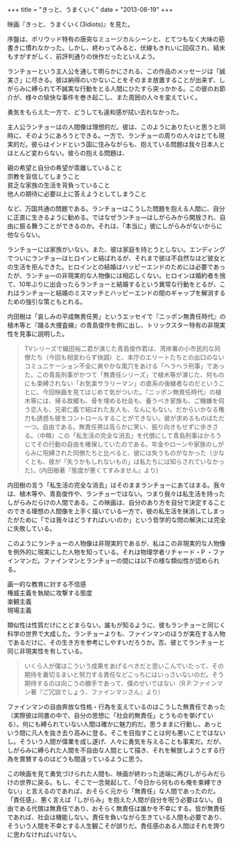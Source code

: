 +++
title = "きっと、うまくいく"
date =  "2013-08-19"
+++

映画『きっと、うまくいく(3idiots)』を見た。

序盤は、ボリウッド特有の唐突なミュージカルシーンと、とてつもなく大味の筋書きに慣れなかった。しかし、終わってみると、伏線もきれいに回収され、結末もすがすがしく、前評判通りの快作だったといえよう。

ランチョーという主人公を通して明らかにされる、この作品のメッセージは「誠実さ」に尽きる。彼は納得のいかないことをそのまま放置することが出来ず、しがらみに縛られて不誠実な行動をとる人間にひたすら突っかかる。この彼のお節介が、様々の愉快な事件を巻き起こし、また周囲の人々を変えていく。

勇気をもらえた一方で、どうしても違和感が拭い去れなかった。

主人公ランチョーはの人間像は理想的だ。彼は、このようにありたいと思うと同時に、そのようにあろうとできる。一方で、ランチョーの周りの人々はとても現実的だ。彼らはインドという国に住みながらも、抱えている問題は我々日本人とほとんど変わらない。彼らの抱える問題は、

親の希望と自分の希望が乖離していること  
宗教を盲信してしまうこと  
貧乏な家族の生活を背負っていること  
他人の期待に必要以上に答えようとしてしまうこと

など、万国共通の問題である。ランチョーはこうした問題を抱える人間に、自分に正直に生きるように勧める。ではなぜランチョ―はしがらみから開放され、自由に振る舞うことができるのか。それは、「本当に」彼にしがらみがないからに他ならない。

ランチョーには家族がいない。また、彼は家庭を持とうとしない。エンディングでついにランチョ―はヒロインと結ばれるが、それまで彼は不自然なほど彼女との生活を拒んできた。ヒロインとの結婚はハッピーエンドのためには必要であったが、ランチョ―の非現実的な人物像には相応しくない。ヒロインは婚約者を捨て、10年ぶりに出会ったらランチョーと結婚するという異常な行動をとるが、これはランチョ―と結婚のミスマッチとハッピーエンドの間のギャップを解消するための強引な策ともとれる。

内田樹は「哀しみの平成無責任男」というエッセイで『ニッポン無責任時代』の植木等と『踊る大捜査線』の青島俊作を例に出し、トリックスター特有の非現実性を見事に説明した。

> TVシリーズで織田裕二君が演じた青島俊作君は、湾岸署の小市民的な同僚たち（今回も相変わらず快調）と、本庁のエリートたちとの出口のないコミュニケーション不全に爽やかな風穴をあける「ヘラヘラ刑事」であった。この青島刑事がかつて「無責任シリーズ」で植木等が演じた、何ものにも束縛されない「お気楽サラリーマン」の直系の後継者なのだということに、今回映画を見てはじめて気がついた。『ニッポン無責任時代』の植木等には、帰る故郷も、骨を埋める社会も、養うべき家族も、ご機嫌を伺う恋人も、兄弟仁義で結ばれた友人も、なんにもない。だからいかなる権力も誘惑も彼をコントロールすることができない。彼が求めるものはただ一つ。自由である。無責任男は高らかに笑い、振り向きもせずに歩きさる。（中略）この「私生活の完全な消去」を代償にして青島刑事はかろうじてその行動の自由を確保していたのである。年金やローンや家族のしがらみに呪縛された同僚たちと比べると、彼には失うものがなかった（少なくとも、彼が「失うかもしれないもの」は私たちには知らされていなかった)。(内田樹著『態度が悪くてすみません』より)

内田樹の言う「私生活の完全な消去」はそのままランチョーにあてはまる。我々は、植木等や、青島俊作や、ランチョーではない。つまり我々は私生活を持ったしがらみだらけの人間である。この映画は、自分のあり方を自分で決定することのできる理想の人間像を上手く描いている一方で、彼の私生活を抹消してしまったがために「では我々はどうすればいいのか」という哲学的な問の解決には完全に失敗している。

このようにランチョーの人物像は非現実的であるが、私はこの非現実的な人物像を例外的に現実にした人物を知っている。それは物理学者リチャード・P
・ファインマンだ。ファインマンとランチョーの間には以下の様な類似性が認められる。

画一的な教育に対する不信感  
権威主義を執拗に攻撃する態度  
楽観主義  
現場主義

類似性は性質だけにとどまらない。誰もが知るように、彼もランチョーと同じく科学の世界で大成した。ランチョーよりも、ファインマンのほうが実在する人物であるだけに、その生き方を参考にしやすいだろうか。否、彼とてランチョーと同じ非現実性を有している。

> いくら人が僕はこういう成果をあげるべきだと思いこんでいたって、その期待を裏切るまいと努力する責任などこっちにはいっさいないのだ。そう期待するのは向こうの勝手であって、僕のせいではない（R.P.ファインマン著『ご冗談でしょう、ファインマンさん』より）

ファインマンの自由奔放な性格・行為を支えているのはこうした無責任であった（実際彼は同書の中で、自分の思想に「社会的無責任」とうものを挙げている）。何にも縛られていない人間は確かに魅力的だ。思うままに行動し、あっという間に凡人を抜き去り高みに登る。そこを目指すことは何も悪いことではないし。そういう人間が偉業を成し遂げ、人々に勇気を与えることも事実だ。だが、しがらみに縛られた人間を不自由な人間として描き、それを解放しようとする行為を賞賛するのはどうも間違っているように思う。

この映画を見て勇気づけられた人間も、映画が終わった途端に再びしがらみだらけの世界に戻る。もし、そこで一念発起して、「今日から何ものも俺を束縛できない」と言えるのであれば、おそらく元から「無責任」な人間であったのだ。「責任感」、悪く言えば「しがらみ」を抱えた人間が自分を呪う必要はない。自由である代償は無責任であり、おそらく無責任は誰かを不幸にする。皆が無責任であれば、社会は機能しない。責任を負いながら生きている人間も必要であり、そういう人間を不幸とする人生観こそが誤りだ。責任感のある人間はそれを誇りに思わなければいけない。
